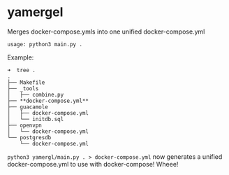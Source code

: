 # yamergel
Merges docker-compose.ymls into one unified docker-compose.yml

```
usage: python3 main.py . 
```

Example:

```
➜  tree .
.
├── Makefile
├── _tools
│   ├── combine.py
├── **docker-compose.yml**
├── guacamole
│   ├── docker-compose.yml
│   └── initdb.sql
├── openvpn
│   └── docker-compose.yml
└── postgresdb
    └── docker-compose.yml
```

```python3 yamergl/main.py . > docker-compose.yml``` now generates a unified docker-compose.yml to use with docker-compose!
Wheee!
